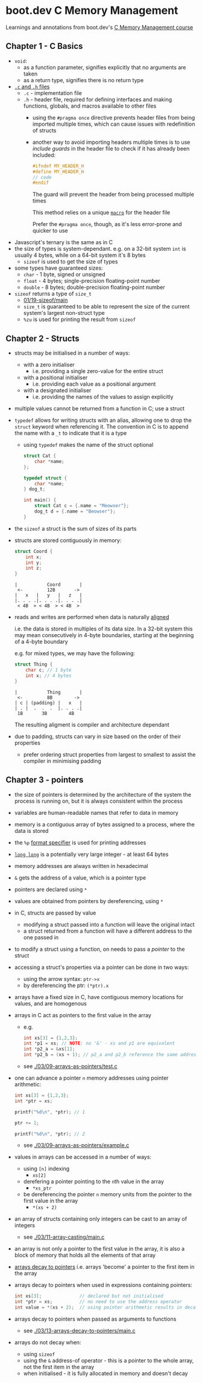 # boot.dev C Memory Management

Learnings and annotations from boot.dev's
[C Memory Management course](https://www.boot.dev/lessons/44a4421c-cc49-4472-bbad-a14f81f860b4)

## Chapter 1 - C Basics

- `void`:
    * as a function parameter, signifies explicitly that no arguments are taken
    * as a return type, signifies there is no return type
- [`.c` and `.h` files](https://utat-ss.readthedocs.io/en/master/c-programming/c_h_files.html)
    * `.c` - implementation file
    * `.h` - header file, required for defining interfaces and making functions,
        globals, and macros available to other files
        + using the `#pragma once` directive prevents header files from being
            imported multiple times, which can cause issues with redefinition of
            structs
        + another way to avoid importing headers multiple times is to use
            _include guards_ in the header file to check if it has already been
            included:

            ```c
            #ifndef MY_HEADER_H
            #define MY_HEADER_H
            // code
            #endif
            ```

            The guard will prevent the header from being processed multiple times

            This method relies on a unique
            [`macro`](https://gcc.gnu.org/onlinedocs/cpp/Macros.html) for the
            header file

            Prefer the `#pragma once`, though, as it's less error-prone and quicker
            to use
- Javascript's ternary is the same as in C
- the size of types is system-dependant. e.g. on a 32-bit system `int` is usually
    4 bytes, while on a 64-bit system it's 8 bytes
    * `sizeof` is used to get the size of types
- some types have guaranteed sizes:
    * `char` - 1 byte, signed or unsigned
    * `float` - 4 bytes; single-precision floating-point number
    * `double` - 8 bytes; double-precision floating-point number
- `sizeof` returns a type of `size_t`
    - [01/19-sizeof/main](./01/19-sizeof/main.c)
    * `size_t` is guaranteed to be able to represent the size of the current
        system's largest non-struct type
    * `%zu` is used for printing the result from `sizeof`

## Chapter 2 - Structs

- structs may be initialised in a number of ways:
    * with a zero initialiser
        - i.e. providing a single zero-value for the entire struct
    * with a positional initialiser
        - i.e. providing each value as a positional
            argument
    * with a designated initialiser
        - i.e. providing the names of the values to assign explicitly
- multiple values cannot be returned from a function in C; use a struct
- `typedef` allows for writing structs with an alias, allowing one to drop the
    `struct` keyword when referencing it. The convention in C is to append
    the name with a `_t` to indicate that it is a type
    * using `typedef` makes the name of the struct optional

        ```c
        struct Cat {
            char *name;
        };

        typedef struct {
            char *name;
        } dog_t;

        int main() {
            struct Cat c = {.name = "Meowser"};
            dog_t d = {.name = "Beowser"};
        }
        ```
- the `sizeof` a struct is the sum of sizes of its parts
- structs are stored contiguously in memory:

    ```c
    struct Coord {
        int x;
        int y;
        int z;
    }
    ```

    ```
    |           Coord       |
     <-         12B       ->
    |   x   |   y   |   z   |
    |. . . .|. . . .|. . . .|
     < 4B  > < 4B  > < 4B  >
    ```
- reads and writes are performed when data is naturally
    [aligned](https://en.wikipedia.org/wiki/Data_structure_alignment)

    i.e. the data is stored in multiples of its data size. In a 32-bit
    system this may mean consecutively in 4-byte boundaries, starting
    at the beginning of a 4-byte boundary

    e.g. for mixed types, we may have the following:

    ```c
    struct Thing {
        char c; // 1 byte
        int x; // 4 bytes
    }
    ```

    ```
    |           Thing       |
     <-         8B        ->
    | c | (padding) |   x   |
    | . |  .  .  .  |. . . .|
     1B       3B        4B
    ```

    The resulting aligment is compiler and architecture dependant
- due to padding, structs can vary in size based on the order of their
    properties
    * prefer ordering struct properties from largest to smallest to
        assist the compiler in minimising padding

## Chapter 3 - pointers

- the size of pointers is determined by the architecture of the system the
    process is running on, but it is always consistent within the process
- variables are human-readable names that refer to data in memory
- memory is a contiguous array of bytes assigned to a process, where
    the data is stored
- the `%p` [format specifier](https://en.cppreference.com/w/c/io/fprintf#:~:text=The%20following%20format%20specifiers%20are%20available%3A)
    is used for printing addresses
- [`long long`](https://en.wikipedia.org/wiki/C_data_types) is a potentially very
    large integer - at least 64 bytes
- memory addresses are always written in hexadecimal
- `&` gets the address of a value, which is a pointer type
- pointers are declared using `*`
- values are obtained from pointers by dereferencing, using `*`
- in C, structs are passed by value
    - modifying a struct passed into a function will leave the original intact
    - a struct returned from a function will have a different address to
        the one passed in
- to modify a struct using a function, on needs to pass a _pointer_ to the struct
- accessing a struct's properties via a pointer can be done in two ways:
    * using the arrow syntax: `ptr->x`
    * by dereferencing the ptr: `(*ptr).x`
- arrays have a fixed size in C, have contiguous memory locations for values, and
    are homogenous
- arrays in C act as pointers to the first value in the array
    - e.g.
        ```c
        int xs[3] = {1,2,3};
        int *p1 = xs; // NOTE: no '&' - xs and p1 are equivalent
        int *p2_a = &xs[1];
        int *p2_b = (xs + 1); // p2_a and p2_b reference the same address
        ```
    - see [./03/09-arrays-as-pointers/test.c](./03/09-arrays-as-pointers/test.c)
- one can advance a pointer `n` memory addresses using pointer arithmetic:
    ```c
    int xs[3] = {1,2,3};
    int *ptr = xs;

    printf("%d\n", *ptr); // 1

    ptr += 1;

    printf("%d\n", *ptr); // 2
    ```
    - see [./03/09-arrays-as-pointers/example.c](./03/09-arrays-as-pointers/example.c)
- values in arrays can be accessed in a number of ways:
    * using `[n]` indexing
        - `xs[2]`
    - derefering a pointer pointing to the `n`th value in the array
        * `*xs_ptr`
    * be dereferencing the pointer `n` memory units from the pointer to the first
        value in the array
        + `*(xs + 2)`
- an array of structs containing only integers can be cast to an array of
    integers
    * see [./03/11-array-casting/main.c](./03/11-array-casting/main.c)
- an array is not only a pointer to the first value in the array, it is also
    a block of memory that holds all the elements of that array
- [arrays decay to pointers](https://port70.net/~nsz/c/c11/n1570.html#6.3.2.1)
    i.e. arrays 'become' a pointer to the first item in the array
- arrays decay to pointers when used in expressions containing pointers:

    ```c
    int xs[3];              // declared but not initialised
    int *ptr = xs;          // no need to use the address operator
    int value = *(xs + 2);  // using pointer arithmetic results in decay
    ```
- arrays decay to pointers when passed as arguments to functions
    * see [./03/13-arrays-decay-to-pointers/main.c](./03/13-arrays-decay-to-pointers/main.c)
- arrays do not decay when:
    - using `sizeof`
    - using the `&` address-of operator - this is a pointer to the whole array,
        not the first item in the array
    - when initialised - it is fully allocated in memory and doesn't decay

